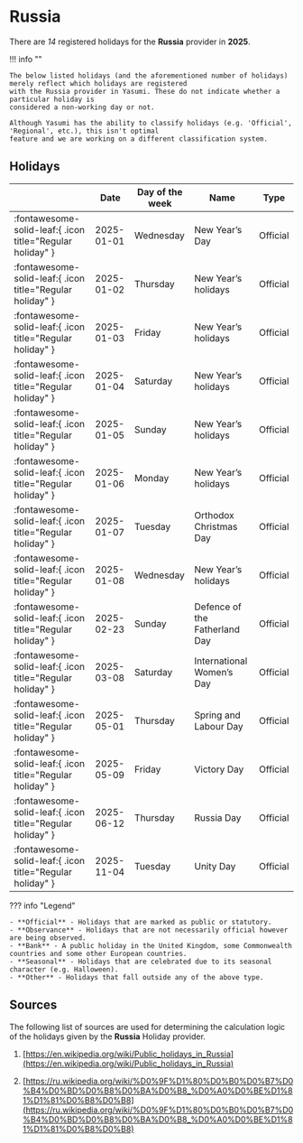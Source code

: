 # Russia

There are _14_ registered holidays for the **Russia** provider in **2025**.

!!! info ""

    The below listed holidays (and the aforementioned number of holidays) merely reflect which holidays are registered
    with the Russia provider in Yasumi. These do not indicate whether a particular holiday is
    considered a non-working day or not.

    Although Yasumi has the ability to classify holidays (e.g. 'Official', 'Regional', etc.), this isn't optimal
    feature and we are working on a different classification system.

## Holidays

|     | Date | Day of the week | Name | Type |
| --- | ---- | --------------- | ---- | ---- |
| :fontawesome-solid-leaf:{ .icon title="Regular holiday" } | 2025-01-01 | Wednesday | New Year’s Day | Official |
| :fontawesome-solid-leaf:{ .icon title="Regular holiday" } | 2025-01-02 | Thursday | New Year’s holidays | Official |
| :fontawesome-solid-leaf:{ .icon title="Regular holiday" } | 2025-01-03 | Friday | New Year’s holidays | Official |
| :fontawesome-solid-leaf:{ .icon title="Regular holiday" } | 2025-01-04 | Saturday | New Year’s holidays | Official |
| :fontawesome-solid-leaf:{ .icon title="Regular holiday" } | 2025-01-05 | Sunday | New Year’s holidays | Official |
| :fontawesome-solid-leaf:{ .icon title="Regular holiday" } | 2025-01-06 | Monday | New Year’s holidays | Official |
| :fontawesome-solid-leaf:{ .icon title="Regular holiday" } | 2025-01-07 | Tuesday | Orthodox Christmas Day | Official |
| :fontawesome-solid-leaf:{ .icon title="Regular holiday" } | 2025-01-08 | Wednesday | New Year’s holidays | Official |
| :fontawesome-solid-leaf:{ .icon title="Regular holiday" } | 2025-02-23 | Sunday | Defence of the Fatherland Day | Official |
| :fontawesome-solid-leaf:{ .icon title="Regular holiday" } | 2025-03-08 | Saturday | International Women’s Day | Official |
| :fontawesome-solid-leaf:{ .icon title="Regular holiday" } | 2025-05-01 | Thursday | Spring and Labour Day | Official |
| :fontawesome-solid-leaf:{ .icon title="Regular holiday" } | 2025-05-09 | Friday | Victory Day | Official |
| :fontawesome-solid-leaf:{ .icon title="Regular holiday" } | 2025-06-12 | Thursday | Russia Day | Official |
| :fontawesome-solid-leaf:{ .icon title="Regular holiday" } | 2025-11-04 | Tuesday | Unity Day | Official |

??? info "Legend"

    - **Official** - Holidays that are marked as public or statutory.
    - **Observance** - Holidays that are not necessarily official however are being observed.
    - **Bank** - A public holiday in the United Kingdom, some Commonwealth countries and some other European countries.
    - **Seasonal** - Holidays that are celebrated due to its seasonal character (e.g. Halloween).
    - **Other** - Holidays that fall outside any of the above type.

## Sources

The following list of sources are used for determining the calculation logic of
the holidays given by the **Russia** Holiday provider.


1. [https://en.wikipedia.org/wiki/Public_holidays_in_Russia](https://en.wikipedia.org/wiki/Public_holidays_in_Russia)
   
1. [https://ru.wikipedia.org/wiki/%D0%9F%D1%80%D0%B0%D0%B7%D0%B4%D0%BD%D0%B8%D0%BA%D0%B8_%D0%A0%D0%BE%D1%81%D1%81%D0%B8%D0%B8](https://ru.wikipedia.org/wiki/%D0%9F%D1%80%D0%B0%D0%B7%D0%B4%D0%BD%D0%B8%D0%BA%D0%B8_%D0%A0%D0%BE%D1%81%D1%81%D0%B8%D0%B8)
   